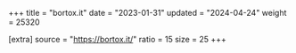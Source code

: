 +++
title = "bortox.it"
date = "2023-01-31"
updated = "2024-04-24"
weight = 25320

[extra]
source = "https://bortox.it/"
ratio = 15
size = 25
+++
